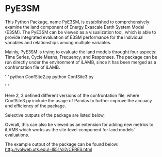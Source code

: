 # PyE3SM

This Python Package, name PyE3SM, is established to comprehensively examine the land component of Energy Exascale Earth System Model (E3SM). The PyE3SM can be viewed as a visualization tool, which is able to provide integrated evaluation of E3SM performance for the individual variables and relationships among multiple variables. 

Mainly, PyE3SM is trying to evaluate the land models throught four aspects: Time Series, Cycle Means, Frequency, and Responses.
The package can be run directly under the environment of iLAMB, since it has been merged as a confrontation file of iLAMB.

''' 
python ConfSite2.py
python ConfSite3.py

'''

Here 2, 3 defined different versions of the confrontation file, where ConfSite3.py include the usage of Pandas to further improve the accuacy and efficiency of the package.

Selective outputs of the package are listed below,


Overall, this can also be viewed as an extension for adding new metrics to iLAMB which works as the site-level component for land models' evaluations.

The example output of the package can be found below:
http://volweb.utk.edu/~lli51/ol2/CERES.html
